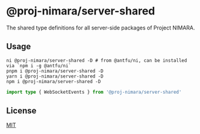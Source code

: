 # @proj-nimara/server-shared

The shared type definitions for all server-side packages of Project NIMARA.

## Usage

```shell
ni @proj-nimara/server-shared -D # from @antfu/ni, can be installed via `npm i -g @antfu/ni`
pnpm i @proj-nimara/server-shared -D
yarn i @proj-nimara/server-shared -D
npm i @proj-nimara/server-shared -D
```

```typescript
import type { WebSocketEvents } from '@proj-nimara/server-shared'
```

## License

[MIT](../../LICENSE)
